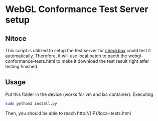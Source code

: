 
# WebGL Conformance Test Server setup

## Nitoce

This script is utilized to setup the test server for
[checkbox](https://github.com/canonical/checkbox) could test it automatically.
 Therefore, it will use local.patch to pacth the webgl-conformance-tests.html
 to make it download the test result right atfer testing finished.

## Usage

Put this folder in the device (works for vm and lxc container).
Executing

```bash
sudo python3 install.py
```

Then, you should be able to reach http://{IP}/local-tests.html
